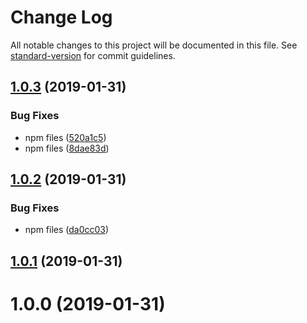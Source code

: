 # Change Log

All notable changes to this project will be documented in this file. See [standard-version](https://github.com/conventional-changelog/standard-version) for commit guidelines.

<a name="1.0.3"></a>
## [1.0.3](https://github.com/AngusFu/vuepress-plugin-playground/compare/v1.0.2...v1.0.3) (2019-01-31)


### Bug Fixes

* npm files ([520a1c5](https://github.com/AngusFu/vuepress-plugin-playground/commit/520a1c5))
* npm files ([8dae83d](https://github.com/AngusFu/vuepress-plugin-playground/commit/8dae83d))



<a name="1.0.2"></a>
## [1.0.2](https://github.com/AngusFu/vuepress-plugin-playground/compare/v1.0.1...v1.0.2) (2019-01-31)


### Bug Fixes

* npm files ([da0cc03](https://github.com/AngusFu/vuepress-plugin-playground/commit/da0cc03))



<a name="1.0.1"></a>
## [1.0.1](https://github.com/AngusFu/vuepress-plugin-playground/compare/v1.0.0...v1.0.1) (2019-01-31)



<a name="1.0.0"></a>

# 1.0.0 (2019-01-31)
